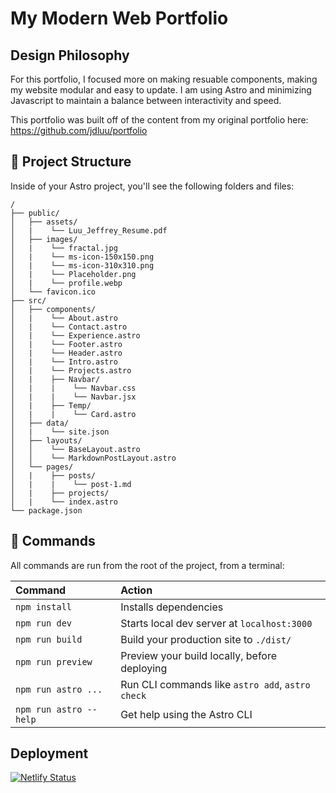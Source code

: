 # My Modern Web Portfolio

## Design Philosophy
For this portfolio, I focused more on making resuable components, making my website modular and easy to update. I am using Astro and minimizing Javascript to maintain a balance between interactivity and speed.

This portfolio was built off of the content from my original portfolio here: https://github.com/jdluu/portfolio


## 🚀 Project Structure

Inside of your Astro project, you'll see the following folders and files:

```
/
├── public/
│   ├── assets/
│   |    └── Luu_Jeffrey_Resume.pdf
│   ├── images/
│   |    └── fractal.jpg
│   |    └── ms-icon-150x150.png
│   |    └── ms-icon-310x310.png
│   |    └── Placeholder.png
│   |    └── profile.webp
│   └── favicon.ico
├── src/
│   ├── components/
│   |    └── About.astro
│   |    └── Contact.astro
│   |    └── Experience.astro
│   |    └── Footer.astro
│   |    └── Header.astro
│   |    └── Intro.astro
│   |    └── Projects.astro
│   |    ├── Navbar/
│   |    |    └── Navbar.css
│   |    |    └── Navbar.jsx
│   |    ├── Temp/
│   |    |    └── Card.astro
│   ├── data/
│   |    └── site.json
│   ├── layouts/
│   │    └── BaseLayout.astro
│   │    └── MarkdownPostLayout.astro
│   └── pages/
│   |    ├── posts/
│   |    |    └── post-1.md
│   |    ├── projects/
│   |    └── index.astro
└── package.json
```
## 🧞 Commands

All commands are run from the root of the project, from a terminal:

| Command                | Action                                           |
| :--------------------- | :----------------------------------------------- |
| `npm install`          | Installs dependencies                            |
| `npm run dev`          | Starts local dev server at `localhost:3000`      |
| `npm run build`        | Build your production site to `./dist/`          |
| `npm run preview`      | Preview your build locally, before deploying     |
| `npm run astro ...`    | Run CLI commands like `astro add`, `astro check` |
| `npm run astro --help` | Get help using the Astro CLI                     |

## Deployment
[![Netlify Status](https://api.netlify.com/api/v1/badges/5b79e3ed-5748-4cbd-9609-a93a4967c79e/deploy-status)](https://app.netlify.com/sites/spectacular-basbousa-817044/deploys)
